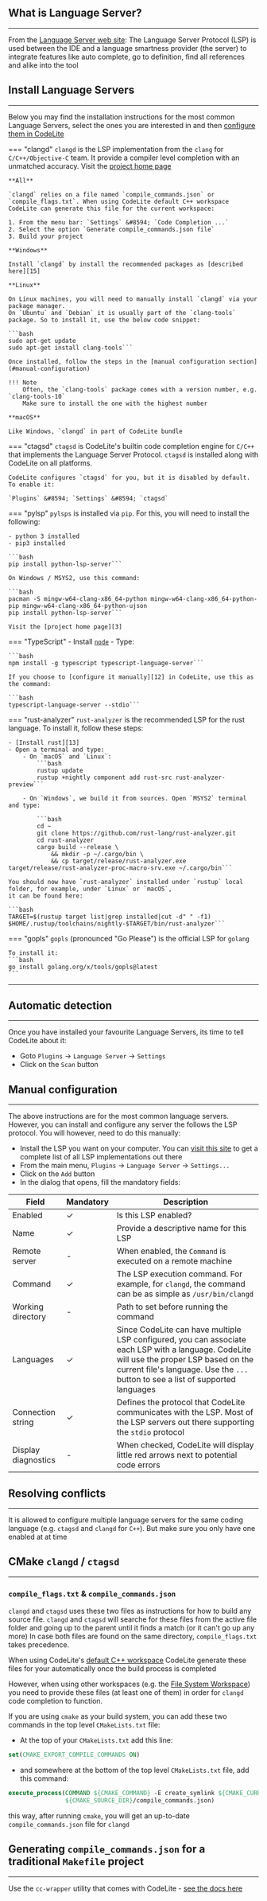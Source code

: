 ## What is Language Server?
---

From the [Language Server web site][1]: The Language Server Protocol (LSP) is used between the IDE and a language smartness provider (the server) to integrate features like auto complete, go to definition, find all references and alike into the tool

## Install Language Servers
---

Below you may find the installation instructions for the most common Language Servers,
select the ones you are interested in and then [configure them in CodeLite][14]

=== "clangd"
    `clangd` is the LSP implementation from the `clang` for `C/C++/Objective-C` team. It provide a compiler level completion with an unmatched accuracy.
    Visit the [project home page][7]

    **All**

    `clangd` relies on a file named `compile_commands.json` or `compile_flags.txt`. When using CodeLite default C++ workspace
    CodeLite can generate this file for the current workspace:

    1. From the menu bar: `Settings` &#8594; `Code Completion ...`
    2. Select the option `Generate compile_commands.json file`
    3. Build your project

    **Windows**

    Install `clangd` by install the recommended packages as [described here][15]

    **Linux**

    On Linux machines, you will need to manually install `clangd` via your package manager.
    On `Ubuntu` and `Debian` it is usually part of the `clang-tools` package. So to install it, use the below code snippet:

    ```bash
    sudo apt-get update
    sudo apt-get install clang-tools```

    Once installed, follow the steps in the [manual configuration section](#manual-configuration)

    !!! Note
        Often, the `clang-tools` package comes with a version number, e.g. `clang-tools-10`
        Make sure to install the one with the highest number

    **macOS**

    Like Windows, `clangd` in part of CodeLite bundle

=== "ctagsd"
    `ctagsd` is CodeLite's builtin code completion engine for `C/C++` that implements the Language Server Protocol.
    `ctagsd` is installed along with CodeLite on all platforms.

    CodeLite configures `ctagsd` for you, but it is disabled by default. To enable it:

    `Plugins` &#8594; `Settings` &#8594; `ctagsd`

=== "pylsp"
    `pylsps` is installed via `pip`. For this, you will need to install the following:

    - python 3 installed
    - pip3 installed

    ```bash
    pip install python-lsp-server```

    On Windows / MSYS2, use this command:

    ```bash
    pacman -S mingw-w64-clang-x86_64-python mingw-w64-clang-x86_64-python-pip mingw-w64-clang-x86_64-python-ujson
    pip install python-lsp-server```

    Visit the [project home page][3]

=== "TypeScript"
    - Install [`node`][11]
    - Type:

    ```bash
    npm install -g typescript typescript-language-server```

    If you choose to [configure it manually][12] in CodeLite, use this as the command:

    ```bash
    typescript-language-server --stdio```

=== "rust-analyzer"
    `rust-analyzer` is the recommended LSP for the rust language. To install it, follow these steps:

    - [Install rust][13]
    - Open a terminal and type:
        - On `macOS` and `Linux`:
            ```bash
            rustup update
            rustup +nightly component add rust-src rust-analyzer-preview```
            
        - On `Windows`, we build it from sources. Open `MSYS2` terminal and type:

            ```bash
            cd ~
            git clone https://github.com/rust-lang/rust-analyzer.git
            cd rust-analyzer
            cargo build --release \
                && mkdir -p ~/.cargo/bin \
                && cp target/release/rust-analyzer.exe target/release/rust-analyzer-proc-macro-srv.exe ~/.cargo/bin```

    You should now have `rust-analyzer` installed under `rustup` local folder, for example, under `Linux` or `macOS`,
    it can be found here:

    ```bash
    TARGET=$(rustup target list|grep installed|cut -d" " -f1)
    $HOME/.rustup/toolchains/nightly-$TARGET/bin/rust-analyzer```

=== "gopls"
    `gopls` (pronounced "Go Please") is the official LSP for `golang`

    To install it:
    ```bash
    go install golang.org/x/tools/gopls@latest
    ```

---

## Automatic detection
---

Once you have installed your favourite Language Servers, its time to tell CodeLite about it:

- Goto `Plugins` &#8594;  `Language Server` &#8594; `Settings`
- Click on the `Scan` button

## Manual configuration
---

The above instructions are for the most common language servers. However, you can install
and configure any server the follows the LSP protocol. You will however, need to do this manually:

- Install the LSP you want on your computer. You can [visit this site][2] to get a complete list of all LSP implementations out there
- From the main menu, `Plugins` &#8594; `Language Server` &#8594; `Settings...`
- Click on the `Add` button
- In the dialog that opens, fill the mandatory fields:

Field   | Mandatory | Description
--------|-----------|-------------
Enabled | &#10003;        | Is this LSP enabled?
Name    | &#10003;       | Provide a descriptive name for this LSP
Remote server| -   | When enabled, the `Command` is executed on a remote machine
Command | &#10003;       | The LSP execution command. For example, for `clangd`, the command can be as simple as `/usr/bin/clangd`
Working directory | - | Path to set before running the command
Languages | &#10003; | Since CodeLite can have multiple LSP configured, you can associate each LSP with a language. CodeLite will use the proper LSP based on the current file's language. Use the `...` button to see a list of supported languages
Connection string| &#10003; | Defines the protocol that CodeLite communicates with the LSP. Most of the LSP servers out there supporting the `stdio` protocol
Display diagnostics | - | When checked, CodeLite will display little red arrows next to potential code errors

## Resolving conflicts
---

It is allowed to configure multiple language servers for the same coding language (e.g. `ctagsd` and `clangd` for `C++`).
But make sure you only have one enabled at at time


## CMake `clangd` / `ctagsd`
---

### `compile_flags.txt` & `compile_commands.json`

`clangd` and `ctagsd` uses these two files as instructions for how to build any source file.
`clangd` and `ctagsd` will searche for these files from the active file folder and going up to the parent until it finds a match (or it can't go up any more)
In case both files are found on the same directory, `compile_flags.txt` takes precedence.

When using CodeLite's [default C++ workspace](../workspaces/default.md) CodeLite generate these files for your automatically once the build process is completed

However, when using other workspaces (e.g. the [File System Workspace](../workspaces/file_system.md)) you need to provide these files (at least one of them) in order for `clangd` code completion to function.

If you are using `cmake` as your build system, you can add these two commands in the top level `CMakeLists.txt` file:

- At the top of your `CMakeLists.txt` add this line:

```cmake
set(CMAKE_EXPORT_COMPILE_COMMANDS ON)
```

- and somewhere at the bottom of the top level `CMakeLists.txt` file, add this command:

```cmake
execute_process(COMMAND ${CMAKE_COMMAND} -E create_symlink ${CMAKE_CURRENT_BINARY_DIR}/compile_commands.json
                ${CMAKE_SOURCE_DIR}/compile_commands.json)
```

this way, after running `cmake`, you will get an up-to-date `compile_commands.json` file for `clangd`


## Generating `compile_commands.json` for a traditional `Makefile` project
---

Use the `cc-wrapper` utility that comes with CodeLite - [see the docs here][16]

[1]: https://langserver.org/
[2]: https://langserver.org/#implementations-server
[3]: https://github.com/python-lsp/python-lsp-server
[4]: https://clangd.llvm.org/
[5]: https://rustup.rs/
[6]: #install-pylsp-python
[7]: #install-clangd-c
[8]: #install-rls-rust
[9]: #install-rust-analyzer
[10]: #install-typescript-language-server
[11]: https://nodejs.org
[12]: #manual-configuration
[13]: /misc/install_rust
[14]: #automatic-detection
[15]: /getting_started/windows/#common
[16]: /misc/cc_wrapper
